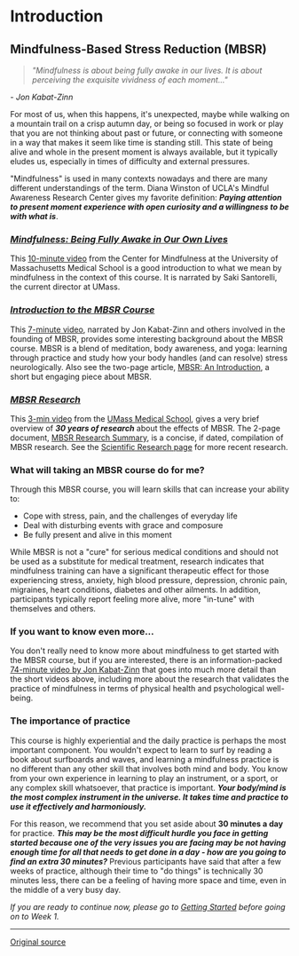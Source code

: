Introduction
============

Mindfulness-Based Stress Reduction (MBSR)
-----------------------------------------

> _"Mindfulness is about being fully awake in our lives. It is about perceiving
the exquisite vividness of each moment..."_

\- _Jon Kabat-Zinn_

For most of us, when this happens, it's unexpected, maybe while walking on a
mountain trail on a crisp autumn day, or being so focused in work or play that
you are not thinking about past or future, or connecting with someone in a way
that makes it seem like time is standing still. This state of being alive and
whole in the present moment is always available, but it typically eludes us,
especially in times of difficulty and external pressures.

"Mindfulness" is used in many contexts nowadays and there are many different
understandings of the term. Diana Winston of UCLA's Mindful Awareness Research
Center gives my favorite definition: **_Paying attention to present moment
experience with open curiosity and a willingness to be with what is_**.

### [_Mindfulness: Being Fully Awake in Our Own Lives_][39]
This [10-minute video][39] from the Center for Mindfulness at the University of
Massachusetts Medical School is a good introduction to what we mean by
mindfulness in the context of this course. It is narrated by Saki Santorelli,
the current director at UMass. 

### [ _Introduction to the MBSR Course_ ][41]
This [7-minute video][41], narrated by Jon Kabat-Zinn and others involved in
the founding of MBSR, provides some interesting background about the MBSR
course. MBSR is a blend of meditation, body awareness, and yoga: learning
through practice and study how your body handles (and can resolve) stress
neurologically. Also see the two-page article, [MBSR: An Introduction][42], a
short but engaging piece about MBSR.   

### [ _MBSR Research_][43]  
This [3-min video][43] from the [UMass Medical School][45], gives a very brief
overview of _**30 years of research**_ about the effects of MBSR. The 2-page
document, [MBSR Research Summary][46], is a concise, if dated, compilation of
MBSR research. See the [Scientific Research page][47] for more recent
research.

### What will taking an MBSR course do for me?  
Through this MBSR course, you will learn skills that can increase your ability to:  

* Cope with stress, pain, and the challenges of everyday life
* Deal with disturbing events with grace and composure
* Be fully present and alive in this moment

While MBSR is not a "cure" for serious medical conditions and should not be
used as a substitute for medical treatment, research indicates that mindfulness
training can have a significant therapeutic effect for those experiencing
stress, anxiety, high blood pressure, depression, chronic pain, migraines,
heart conditions, diabetes and other ailments. In addition, participants
typically report feeling more alive, more "in-tune" with themselves and others.

### If you want to know even more...  
You don't really need to know more about mindfulness to get started with the
MBSR course, but if you are interested, there is an information-packed
[74-minute video by Jon Kabat-Zinn][48] that goes into much more detail than
the short videos above, including more about the research that validates the
practice of mindfulness in terms of physical health and psychological
well-being.

### The importance of practice  
This course is highly experiential and the daily practice is perhaps the most
important component. You wouldn't expect to learn to surf by reading a book
about surfboards and waves, and learning a mindfulness practice is no different
than any other skill that involves both mind and body. You know from your own
experience in learning to play an instrument, or a sport, or any complex skill
whatsoever, that practice is important. _**Your body/mind is the most complex
instrument in the universe. It takes time and practice to use it effectively
and harmoniously.**_

For this reason, we recommend that you set aside about **30 minutes a day** for
practice. _**This may be the most difficult hurdle you face in getting started
because one of the very issues you are facing may be not having enough time for
all that needs to get done in a day - how are you going to find an extra 30
minutes?**_ Previous participants have said that after a few weeks of practice,
although their time to "do things" is technically 30 minutes less, there can be
a feeling of having more space and time, even in the middle of a very busy day.

_*If you are ready to continue now, please go to [Getting Started][15] before
going on to Week 1.*_

[15]: selfguidedMBSR_gettingstarted.md
[39]: https://www.youtube.com/watch?v=mBSO41ZimNs&amp;index=1&amp;list=PLbiVpU59JkVaWH5kKrkSCIkg0vKLr1p9f
[41]: https://www.youtube.com/watch?v=0TA7P-iCCcY&amp;list=PLbiVpU59JkVaWH5kKrkSCIkg0vKLr1p9f&amp;index=2
[42]: docs/MBSRintro-lewis.pdf
[43]: https://www.youtube.com/watch?v=PGNHn-G0Zz8&amp;list=PLbiVpU59JkVaWH5kKrkSCIkg0vKLr1p9f&amp;index=3
[45]: http://umassmed.edu/cfm/Research/MBSR-Research/
[46]: docs/research_summary.pdf
[47]: http://palousemindfulness.com/resources_research.html
[48]: https://www.youtube.com/watch?v=7kblkFJmriM&amp;list=PLbiVpU59JkVaWH5kKrkSCIkg0vKLr1p9f&amp;index=4

-----

[Original source](http://palousemindfulness.com/selfguidedMBSR_week0.html "Permalink to MBSR Introduction")
